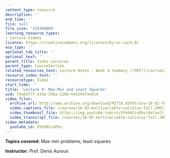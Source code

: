 ```yaml
---
content_type: resource
description: ''
end_time: ''
file: null
file_size: '116340669'
learning_resource_types:
- Lecture Videos
license: https://creativecommons.org/licenses/by-nc-sa/4.0/
ocw_type: ''
optional_tab_title: ''
optional_text: ''
parent_title: Video Lectures
parent_type: CourseSection
related_resources_text: Lecture Notes - Week 4 Summary ([PDF](/courses/18-02-multivariable-calculus-fall-2007/resources/lec_week4))
resource_index_text: ''
resourcetype: Video
start_time: ''
title: 'Lecture 9: Max-Min and Least Squares'
uid: 75a6d77f-e3da-356a-128b-6451947ae61d
video_files:
  archive_url: http://www.archive.org/download/MIT18.02F07/ocw-18_02-f07-lec09_300k.mp4
  video_captions_file: /courses/18-02-multivariable-calculus-fall-2007/f145be9d6b095685afbb7bdbd598b16a_UYe98CcxPbs.vtt
  video_thumbnail_file: https://img.youtube.com/vi/UYe98CcxPbs/default.jpg
  video_transcript_file: /courses/18-02-multivariable-calculus-fall-2007/6dd35e167398fc08a07e16575f3963f6_UYe98CcxPbs.pdf
video_metadata:
  youtube_id: UYe98CcxPbs
---
```


**Topics covered:** Max-min problems; least squares

**Instructor:** Prof. Denis Auroux

